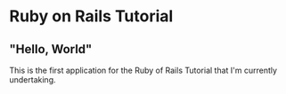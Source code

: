 # Ruby on Rails Tutorial

## "Hello, World"

This is the first application for the Ruby of Rails Tutorial that
I'm currently undertaking.